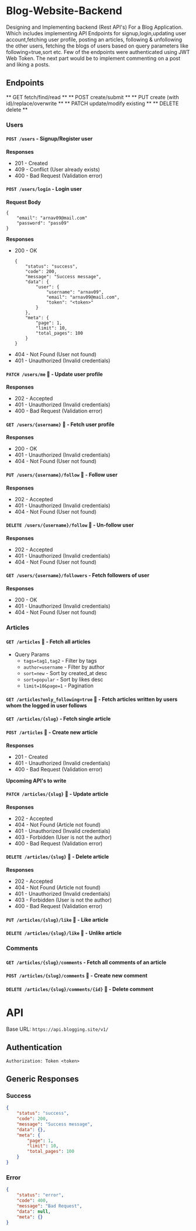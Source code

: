 # Blog-Website-Backend
Designing and Implementing backend (Rest API's) For a Blog Application. Which includes implementing API Endpoints for signup,login,updating user account,fetching user profile, posting an articles, following & unfollowing the other users, fetching the blogs of users based on query parameters like following=true,sort etc. Few of the endpoints were authenticated using JWT Web Token. The next part would be to implement commenting on a post and liking a posts.

## Endpoints

** GET         fetch/find/read **
** POST        create/submit **
** PUT         create (with id)/replace/overwrite **
** PATCH       update/modify existing **
** DELETE      delete **

### Users

#### `POST /users` - Signup/Register user

**Responses**
- 201 - Created
- 409 - Conflict (User already exists)
- 400 - Bad Request (Validation error)


#### `POST /users/login` - Login user 

**Request Body** 
```
{
    "email": "arnav09@mail.com"
    "password": "pass09"
}
```

**Responses** 
- 200 - OK 
    ```
    {
        "status": "success",
        "code": 200,
        "message": "Success message",
        "data": {
            "user": {
                "username": "arnav09",
                "email": "arnav09@mail.com",
                "token": "<token>"
            }
        },
        "meta": {
            "page": 1,
            "limit": 10,
            "total_pages": 100
        }
    }
    ```
- 404 - Not Found (User not found)
- 401 - Unauthorized (Invalid credentials)

#### `PATCH /users/me` 🔐 - Update user profile

**Responses**
- 202 - Accepted
- 401 - Unauthorized (Invalid credentials)
- 400 - Bad Request (Validation error)

#### `GET /users/{username}` 🔐 - Fetch user profile

**Responses**
- 200 - OK
- 401 - Unauthorized (Invalid credentials) 
- 404 - Not Found (User not found)

#### `PUT /users/{username}/follow` 🔐 - Follow user

**Responses**
- 202 - Accepted
- 401 - Unauthorized (Invalid credentials)
- 404 - Not Found (User not found)

#### `DELETE /users/{username}/follow` 🔐 - Un-follow user

**Responses**
- 202 - Accepted
- 401 - Unauthorized (Invalid credentials)
- 404 - Not Found (User not found)

#### `GET /users/{username}/followers` - Fetch followers of user

**Responses**
- 200 - OK
- 401 - Unauthorized (Invalid credentials) 
- 404 - Not Found (User not found)

### Articles 

#### `GET /articles` 📄 - Fetch all articles
- Query Params 
  - `tags=tag1,tag2` - Filter by tags
  - `author=username` - Filter by author
  - `sort=new` - Sort by created_at desc 
  - `sort=popular` - Sort by likes desc
  - `limit=10&page=1` - Pagination

#### `GET /articles?only_following=true` 🔐 - Fetch articles written by users whom the logged in user follows

#### `GET /articles/{slug}` - Fetch single article 

#### `POST /articles` 🔐 - Create new article

**Responses**
- 201 - Created
- 401 - Unauthorized (Invalid credentials)
- 400 - Bad Request (Validation error)

**Upcoming API's to write**

#### `PATCH /articles/{slug}` 🔐 - Update article

**Responses**

- 202 - Accepted
- 404 - Not Found (Article not found)
- 401 - Unauthorized (Invalid credentials)
- 403 - Forbidden (User is not the author)
- 400 - Bad Request (Validation error)

#### `DELETE /articles/{slug}` 🔐 - Delete article

**Responses**

- 202 - Accepted
- 404 - Not Found (Article not found)
- 401 - Unauthorized (Invalid credentials)
- 403 - Forbidden (User is not the author)
- 400 - Bad Request (Validation error)

#### `PUT /articles/{slug}/like` 🔐 - Like article

#### `DELETE /articles/{slug}/like` 🔐 - Unlike article


### Comments

#### `GET /articles/{slug}/comments` - Fetch all comments of an article

#### `POST /articles/{slug}/comments` 🔐 - Create new comment

#### `DELETE /articles/{slug}/comments/{id}` 🔐 - Delete comment

# API 

Base URL:   `https://api.blogging.site/v1/`

## Authentication

```
Authorization: Token <token>
```

## Generic Responses 

### Success 
```json
{
    "status": "success",
    "code": 200,
    "message": "Success message",
    "data": {},
    "meta": {
        "page": 1,
        "limit": 10,
        "total_pages": 100
    }
}
```

### Error

```json 
{
    "status": "error",
    "code": 400,
    "message": "Bad Request",
    "data": null,
    "meta": {}
}
```
